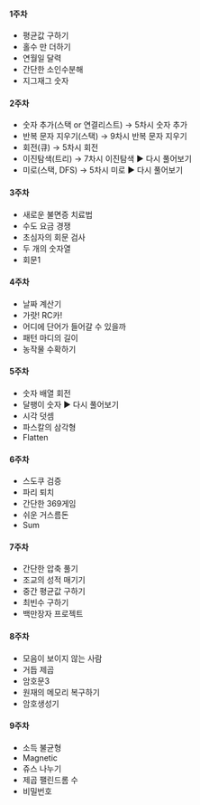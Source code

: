 #### 1주차
 * 평균값 구하기
 * 홀수 만 더하기
 * 연월일 달력
 * 간단한 소인수분해
 * 지그재그 숫자
#### 2주차
 * 숫자 추가(스택 or 연결리스트) → 5차시 숫자 추가
 * 반복 문자 지우기(스택) → 9차시 반복 문자 지우기
 * 회전(큐) → 5차시 회전
 * 이진탐색(트리) → 7차시 이진탐색    ▶ 다시 풀어보기
 * 미로(스택, DFS) → 5차시 미로      ▶ 다시 풀어보기
 #### 3주차
 * 새로운 불면증 치료법
 * 수도 요금 경쟁
 * 초심자의 회문 검사
 * 두 개의 숫자열
 * 회문1
 #### 4주차
 * 날짜 계산기
 * 가랏! RC카!
 * 어디에 단어가 들어갈 수 있을까
 * 패턴 마디의 길이
 * 농작물 수확하기
 #### 5주차
 * 숫자 배열 회전
 * 달팽이 숫자       ▶ 다시 풀어보기
 * 시각 덧셈
 * 파스칼의 삼각형
 * Flatten
 #### 6주차 
 * 스도쿠 검증
 * 파리 퇴치
 * 간단한 369게임
 * 쉬운 거스름돈
 * Sum
 #### 7주차
 * 간단한 압축 풀기
 * 조교의 성적 매기기
 * 중간 평균값 구하기
 * 최빈수 구하기
 * 백만장자 프로젝트
 #### 8주차
 * 모음이 보이지 않는 사람
 * 거듭 제곱
 * 암호문3
 * 원재의 메모리 복구하기
 * 암호생성기
 #### 9주차
 * 소득 불균형
 * Magnetic
 * 쥬스 나누기
 * 제곱 팰린드롬 수
 * 비밀번호